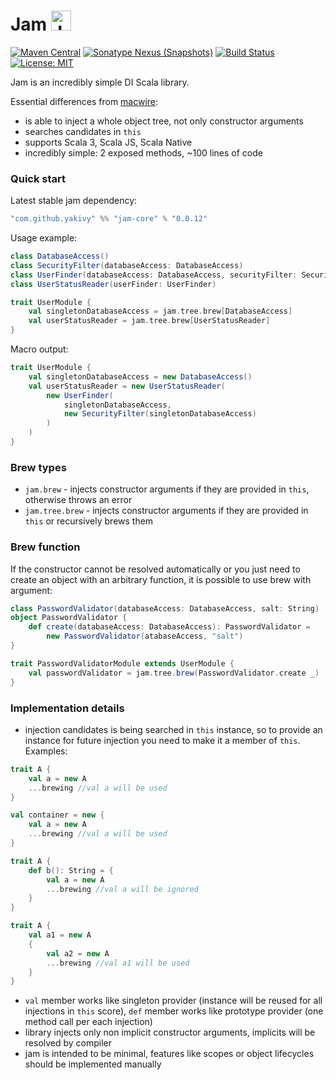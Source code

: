 # Jam <img src="https://www.svgrepo.com/show/128194/jam.svg" height="32px" alt="Jam" />
[![Maven Central](https://img.shields.io/maven-central/v/com.github.yakivy/jam-core_2.13.svg)](https://search.maven.org/search?q=g:com.github.yakivy%20jam)
[![Sonatype Nexus (Snapshots)](https://img.shields.io/nexus/s/https/oss.sonatype.org/com.github.yakivy/jam-core_2.13.svg)](https://oss.sonatype.org/content/repositories/snapshots/com/github/yakivy/jam-core_2.13/)
[![Build Status](https://travis-ci.com/yakivy/jam.svg?branch=master)](https://travis-ci.com/yakivy/jam)
[![License: MIT](https://img.shields.io/badge/License-MIT-yellow.svg)](https://opensource.org/licenses/MIT)

Jam is an incredibly simple DI Scala library.

Essential differences from [macwire](https://github.com/softwaremill/macwire):
- is able to inject a whole object tree, not only constructor arguments
- searches candidates in `this`
- supports Scala 3, Scala JS, Scala Native
- incredibly simple: 2 exposed methods, ~100 lines of code

### Quick start
Latest stable jam dependency:
```scala
"com.github.yakivy" %% "jam-core" % "0.0.12"
```
Usage example:
```scala
class DatabaseAccess()
class SecurityFilter(databaseAccess: DatabaseAccess)
class UserFinder(databaseAccess: DatabaseAccess, securityFilter: SecurityFilter)
class UserStatusReader(userFinder: UserFinder)

trait UserModule {
    val singletonDatabaseAccess = jam.tree.brew[DatabaseAccess]
    val userStatusReader = jam.tree.brew[UserStatusReader]
}
```
Macro output:
```scala
trait UserModule {
    val singletonDatabaseAccess = new DatabaseAccess()
    val userStatusReader = new UserStatusReader(
        new UserFinder(
            singletonDatabaseAccess,
            new SecurityFilter(singletonDatabaseAccess)
        )
    )
}
```
### Brew types
- `jam.brew` - injects constructor arguments if they are provided in `this`, otherwise throws an error
- `jam.tree.brew` - injects constructor arguments if they are provided in `this` or recursively brews them

### Brew function
If the constructor cannot be resolved automatically or you just need to create an object with an arbitrary function, it is possible to use brew with argument:
```scala
class PasswordValidator(databaseAccess: DatabaseAccess, salt: String)
object PasswordValidator {
    def create(databaseAccess: DatabaseAccess): PasswordValidator =
        new PasswordValidator(atabaseAccess, "salt")
}

trait PasswordValidatorModule extends UserModule {
    val passwordValidator = jam.tree.brew(PasswordValidator.create _)
}
```

### Implementation details 
- injection candidates is being searched in `this` instance, so to provide an instance for future injection you need to make it a member of `this`. Examples:
```scala
trait A {
    val a = new A
    ...brewing //val a will be used
}

val container = new {
    val a = new A
    ...brewing //val a will be used
}

trait A {
    def b(): String = {
        val a = new A
        ...brewing //val a will be ignored
    }
}

trait A {
    val a1 = new A
    {
        val a2 = new A
        ...brewing //val a1 will be used
    }
}
```
- `val` member works like singleton provider (instance will be reused for all injections in `this` score), `def` member works like prototype provider (one method call per each injection)
- library injects only non implicit constructor arguments, implicits will be resolved by compiler
- jam is intended to be minimal, features like scopes or object lifecycles should be implemented manually
